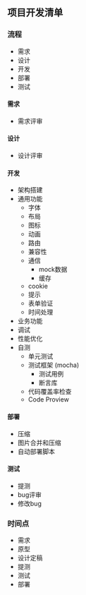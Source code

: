 ## 项目开发清单

### 流程
* 需求
* 设计
* 开发
* 部署
* 测试

#### 需求
* 需求评审

#### 设计
* 设计评审

#### 开发
* 架构搭建
* 通用功能  
   * 字体
   * 布局
   * 图标
   * 动画
   * 路由
   * 兼容性
   * 通信
     * mock数据
     * 缓存
   * cookie     
   * 提示
   * 表单验证
   * 时间处理      
* 业务功能
* 调试
* 性能优化
* 自测
   * 单元测试
   * 测试框架 (mocha)
     * 测试用例
     * 断言库
   * 代码覆盖率检查
   * Code Proview
   

#### 部署
* 压缩
* 图片合并和压缩
* 自动部署脚本

#### 测试
* 提测
* bug评审
* 修改bug

### 时间点
* 需求
* 原型
* 设计定稿
* 提测
* 测试
* 部署

